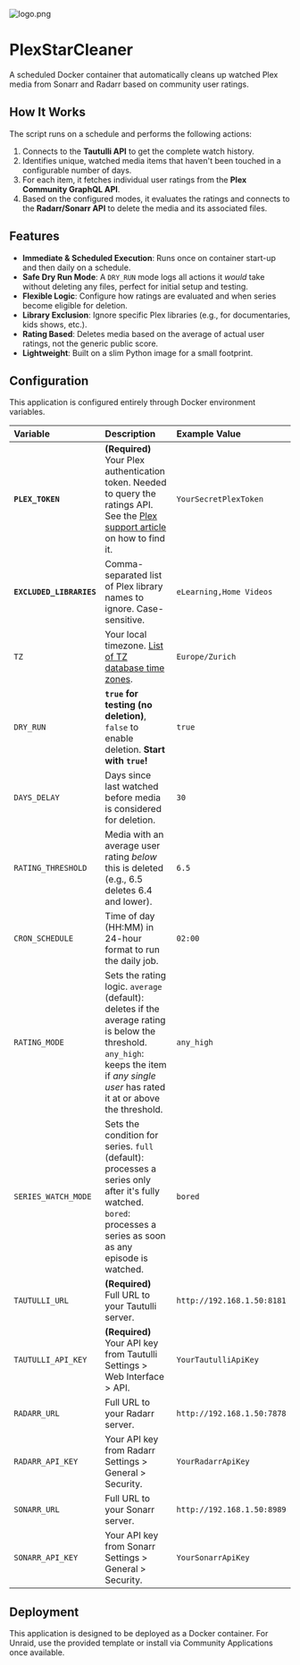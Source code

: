 ![logo.png](https://raw.githubusercontent.com/your-github-username/plex-janitor/main/logo.png)

# PlexStarCleaner

A scheduled Docker container that automatically cleans up watched Plex media from Sonarr and Radarr based on community user ratings.

## How It Works

The script runs on a schedule and performs the following actions:

1.  Connects to the **Tautulli API** to get the complete watch history.
2.  Identifies unique, watched media items that haven't been touched in a configurable number of days.
3.  For each item, it fetches individual user ratings from the **Plex Community GraphQL API**.
4.  Based on the configured modes, it evaluates the ratings and connects to the **Radarr/Sonarr API** to delete the media and its associated files.

## Features

-   **Immediate & Scheduled Execution**: Runs once on container start-up and then daily on a schedule.
-   **Safe Dry Run Mode**: A `DRY_RUN` mode logs all actions it *would* take without deleting any files, perfect for initial setup and testing.
-   **Flexible Logic**: Configure how ratings are evaluated and when series become eligible for deletion.
-   **Library Exclusion**: Ignore specific Plex libraries (e.g., for documentaries, kids shows, etc.).
-   **Rating Based**: Deletes media based on the average of actual user ratings, not the generic public score.
-   **Lightweight**: Built on a slim Python image for a small footprint.

## Configuration

This application is configured entirely through Docker environment variables.

| Variable | Description | Example Value |
| :--- | :--- | :--- |
| **`PLEX_TOKEN`** | **(Required)** Your Plex authentication token. Needed to query the ratings API. See the [Plex support article](https://support.plex.tv/articles/204059436-finding-an-authentication-token-x-plex-token/) on how to find it. | `YourSecretPlexToken` |
| **`EXCLUDED_LIBRARIES`** | Comma-separated list of Plex library names to ignore. Case-sensitive. | `eLearning,Home Videos` |
| `TZ` | Your local timezone. [List of TZ database time zones](https://en.wikipedia.org/wiki/List_of_tz_database_time_zones). | `Europe/Zurich` |
| `DRY_RUN` | **`true` for testing (no deletion)**, `false` to enable deletion. **Start with `true`!** | `true` |
| `DAYS_DELAY` | Days since last watched before media is considered for deletion. | `30` |
| `RATING_THRESHOLD` | Media with an average user rating *below* this is deleted (e.g., 6.5 deletes 6.4 and lower). | `6.5` |
| `CRON_SCHEDULE` | Time of day (HH:MM) in 24-hour format to run the daily job. | `02:00` |
| `RATING_MODE` | Sets the rating logic. `average` (default): deletes if the average rating is below the threshold. `any_high`: keeps the item if *any single user* has rated it at or above the threshold. | `any_high` |
| `SERIES_WATCH_MODE` | Sets the condition for series. `full` (default): processes a series only after it's fully watched. `bored`: processes a series as soon as any episode is watched. | `bored` |
| `TAUTULLI_URL` | **(Required)** Full URL to your Tautulli server. | `http://192.168.1.50:8181` |
| `TAUTULLI_API_KEY` | **(Required)** Your API key from Tautulli Settings > Web Interface > API. | `YourTautulliApiKey` |
| `RADARR_URL` | Full URL to your Radarr server. | `http://192.168.1.50:7878` |
| `RADARR_API_KEY` | Your API key from Radarr Settings > General > Security. | `YourRadarrApiKey` |
| `SONARR_URL` | Full URL to your Sonarr server. | `http://192.168.1.50:8989` |
| `SONARR_API_KEY` | Your API key from Sonarr Settings > General > Security. | `YourSonarrApiKey` |

## Deployment

This application is designed to be deployed as a Docker container. For Unraid, use the provided template or install via Community Applications once available.
